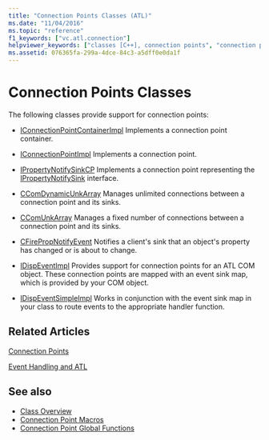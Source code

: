 ```yaml
---
title: "Connection Points Classes (ATL)"
ms.date: "11/04/2016"
ms.topic: "reference"
f1_keywords: ["vc.atl.connection"]
helpviewer_keywords: ["classes [C++], connection points", "connection points classes"]
ms.assetid: 076365fa-299a-4dce-84c3-a5dff0e0da1f
---
```

# Connection Points Classes

The following classes provide support for connection points:

- [IConnectionPointContainerImpl](../atl/reference/iconnectionpointcontainerimpl-class.md) Implements a connection point container.

- [IConnectionPointImpl](../atl/reference/iconnectionpointimpl-class.md) Implements a connection point.

- [IPropertyNotifySinkCP](../atl/reference/ipropertynotifysinkcp-class.md) Implements a connection point representing the [IPropertyNotifySink](/windows/desktop/api/ocidl/nn-ocidl-ipropertynotifysink) interface.

- [CComDynamicUnkArray](../atl/reference/ccomdynamicunkarray-class.md) Manages unlimited connections between a connection point and its sinks.

- [CComUnkArray](../atl/reference/ccomunkarray-class.md) Manages a fixed number of connections between a connection point and its sinks.

- [CFirePropNotifyEvent](../atl/reference/cfirepropnotifyevent-class.md) Notifies a client's sink that an object's property has changed or is about to change.

- [IDispEventImpl](../atl/reference/idispeventimpl-class.md) Provides support for connection points for an ATL COM object. These connection points are mapped with an event sink map, which is provided by your COM object.

- [IDispEventSimpleImpl](../atl/reference/idispeventsimpleimpl-class.md) Works in conjunction with the event sink map in your class to route events to the appropriate handler function.

## Related Articles

[Connection Points](../atl/atl-connection-points.md)

[Event Handling and ATL](../atl/event-handling-and-atl.md)

## See also

- [Class Overview](../atl/atl-class-overview.md)
- [Connection Point Macros](../atl/reference/connection-point-macros.md)
- [Connection Point Global Functions](../atl/reference/connection-point-global-functions.md)
